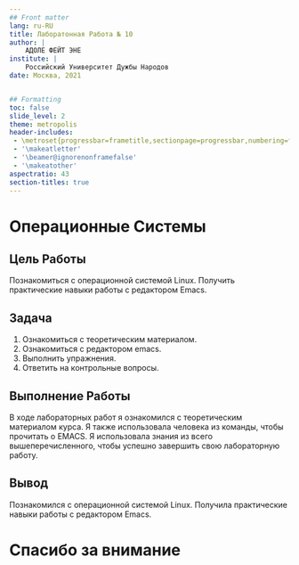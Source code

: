 ```yaml
---
## Front matter
lang: ru-RU
title: Лаборатонная Работа № 10
author: |
	АДОЛЕ ФЕЙТ ЭНЕ
institute: |
	Российский Университет Дужбы Народов
date: Москва, 2021


## Formatting
toc: false
slide_level: 2
theme: metropolis
header-includes: 
 - \metroset{progressbar=frametitle,sectionpage=progressbar,numbering=fraction}
 - '\makeatletter'
 - '\beamer@ignorenonframefalse'
 - '\makeatother'
aspectratio: 43
section-titles: true
---
```


# Операционные Системы

## Цель Работы

Познакомиться с операционной системой Linux. Получить практические навыки работы с редактором Emacs.

## Задача

1. Ознакомиться с теоретическим материалом.
2. Ознакомиться с редактором emacs.
3. Выполнить упражнения.
4. Ответить на контрольные вопросы.

## Выполнение Работы

В ходе лабораторных работ я ознакомился с теоретическим материалом курса. Я также использовалa человека из команды, чтобы прочитать о EMACS. Я использовалa знания из всего вышеперечисленного, чтобы успешно завершить свою лабораторную работу.


## Вывод

Познакомился с операционной системой Linux. Получилa практические навыки работы с редактором Emacs.


# Спасибо за внимание

